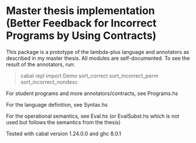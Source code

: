 Master thesis implementation (Better Feedback for Incorrect Programs by Using Contracts)
====

This package is a prototype of the lambda-plus language and annotators as described in my master thesis. All modules are self-documented. To see the result of the annotators, run:

> cabal repl
> import Demo
> sort_correct
> sort_incorrect_perm
> sort_incorrect_nondesc


For student programs and more annotators/contracts, see Programs.hs

For the language definition, see Syntax.hs

For the operational semantics, see Eval.hs (or EvalSubst.hs which is not used but follows the semantics from the thesis)

Tested with cabal version 1.24.0.0 and ghc 8.0.1